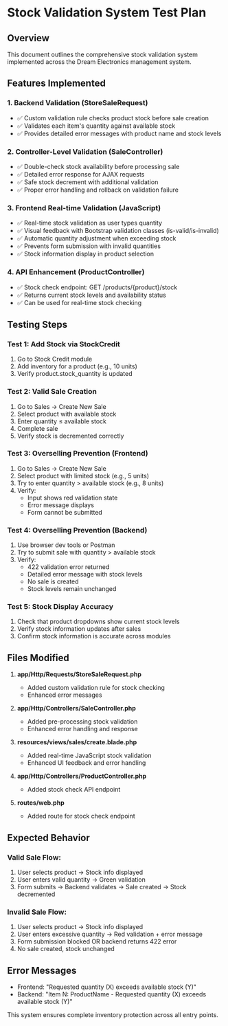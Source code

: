 # Stock Validation System Test Plan

## Overview
This document outlines the comprehensive stock validation system implemented across the Dream Electronics management system.

## Features Implemented

### 1. Backend Validation (StoreSaleRequest)
- ✅ Custom validation rule checks product stock before sale creation
- ✅ Validates each item's quantity against available stock
- ✅ Provides detailed error messages with product name and stock levels

### 2. Controller-Level Validation (SaleController)
- ✅ Double-check stock availability before processing sale
- ✅ Detailed error response for AJAX requests
- ✅ Safe stock decrement with additional validation
- ✅ Proper error handling and rollback on validation failure

### 3. Frontend Real-time Validation (JavaScript)
- ✅ Real-time stock validation as user types quantity
- ✅ Visual feedback with Bootstrap validation classes (is-valid/is-invalid)
- ✅ Automatic quantity adjustment when exceeding stock
- ✅ Prevents form submission with invalid quantities
- ✅ Stock information display in product selection

### 4. API Enhancement (ProductController)
- ✅ Stock check endpoint: GET /products/{product}/stock
- ✅ Returns current stock levels and availability status
- ✅ Can be used for real-time stock checking

## Testing Steps

### Test 1: Add Stock via StockCredit
1. Go to Stock Credit module
2. Add inventory for a product (e.g., 10 units)
3. Verify product.stock_quantity is updated

### Test 2: Valid Sale Creation
1. Go to Sales → Create New Sale
2. Select product with available stock
3. Enter quantity ≤ available stock
4. Complete sale
5. Verify stock is decremented correctly

### Test 3: Overselling Prevention (Frontend)
1. Go to Sales → Create New Sale  
2. Select product with limited stock (e.g., 5 units)
3. Try to enter quantity > available stock (e.g., 8 units)
4. Verify:
   - Input shows red validation state
   - Error message displays
   - Form cannot be submitted

### Test 4: Overselling Prevention (Backend)
1. Use browser dev tools or Postman
2. Try to submit sale with quantity > available stock
3. Verify:
   - 422 validation error returned
   - Detailed error message with stock levels
   - No sale is created
   - Stock levels remain unchanged

### Test 5: Stock Display Accuracy
1. Check that product dropdowns show current stock levels
2. Verify stock information updates after sales
3. Confirm stock information is accurate across modules

## Files Modified

1. **app/Http/Requests/StoreSaleRequest.php**
   - Added custom validation rule for stock checking
   - Enhanced error messages

2. **app/Http/Controllers/SaleController.php**  
   - Added pre-processing stock validation
   - Enhanced error handling and response

3. **resources/views/sales/create.blade.php**
   - Added real-time JavaScript stock validation
   - Enhanced UI feedback and error handling

4. **app/Http/Controllers/ProductController.php**
   - Added stock check API endpoint

5. **routes/web.php**
   - Added route for stock check endpoint

## Expected Behavior

### Valid Sale Flow:
1. User selects product → Stock info displayed
2. User enters valid quantity → Green validation
3. Form submits → Backend validates → Sale created → Stock decremented

### Invalid Sale Flow:
1. User selects product → Stock info displayed  
2. User enters excessive quantity → Red validation + error message
3. Form submission blocked OR backend returns 422 error
4. No sale created, stock unchanged

## Error Messages

- Frontend: "Requested quantity (X) exceeds available stock (Y)"
- Backend: "Item N: ProductName - Requested quantity (X) exceeds available stock (Y)"

This system ensures complete inventory protection across all entry points.